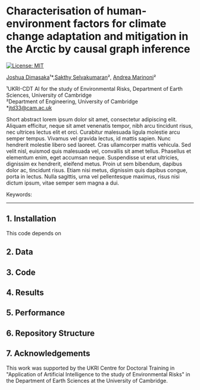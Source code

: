 # **Characterisation of human-environment factors for climate change adaptation and mitigation in the Arctic by causal graph inference**

[![License: MIT](https://img.shields.io/badge/License-MIT-blue.svg)](https://opensource.org/licenses/MIT) <!-- (insert zenodo doi) -->

[Joshua Dimasaka](https://www.joshuadimasaka.com/)¹*,[Sakthy Selvakumaran](http://www.eng.cam.ac.uk/profiles/ss683)², [Andrea Marinoni](https://www.andreamarinoni.com/)²

¹UKRI-CDT AI for the study of Environmental Risks, Department of Earth Sciences, University of Cambridge\
²Department of Engineering, University of Cambridge\
*[jtd33@cam.ac.uk](mailto:jtd33@cam.ac.uk)

Short abstract lorem ipsum dolor sit amet, consectetur adipiscing elit. Aliquam efficitur, neque sit amet venenatis tempor, nibh arcu tincidunt risus, nec ultrices lectus elit et orci. Curabitur malesuada ligula molestie arcu semper tempus. Vivamus vel gravida lectus, id mattis sapien. Nunc hendrerit molestie libero sed laoreet. Cras ullamcorper mattis vehicula. Sed velit nisl, euismod quis malesuada vel, convallis sit amet tellus. Phasellus et elementum enim, eget accumsan neque. Suspendisse ut erat ultricies, dignissim ex hendrerit, eleifend metus. Proin ut sem bibendum, dapibus dolor ac, tincidunt risus. Etiam nisi metus, dignissim quis dapibus congue, porta in lectus. Nulla sagittis, urna vel pellentesque maximus, risus nisi dictum ipsum, vitae semper sem magna a dui.

Keywords: 

---

## **1. Installation**
This code depends on

## **2. Data**

## **3. Code**

## **4. Results**

## **5. Performance**

## **6. Repository Structure**

## **7. Acknowledgements**
This work was supported by the UKRI Centre for Doctoral Training in "Application of Artificial Intelligence to the study of Environmental Risks" in the Department of Earth Sciences at the University of Cambridge.